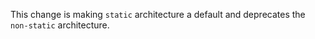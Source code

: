 This change is making `static` architecture a default and deprecates the `non-static` architecture.
